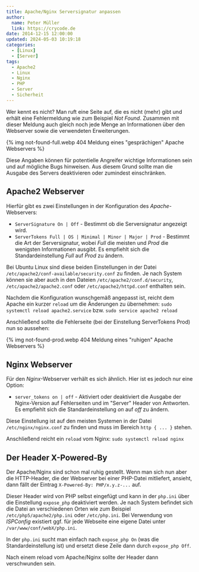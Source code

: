 ```yaml
---
title: Apache/Nginx Serversignatur anpassen
author:
  name: Peter Müller
  link: https://crycode.de
date: 2014-12-15 12:00:00
updated: 2024-05-03 10:19:18
categories:
  - [Linux]
  - [Server]
tags:
  - Apache2
  - Linux
  - Nginx
  - PHP
  - Server
  - Sicherheit
---
```


Wer kennt es nicht? Man ruft eine Seite auf, die es nicht (mehr) gibt und erhält eine Fehlermeldung wie zum Beispiel *Not Found*. Zusammen mit dieser Meldung auch gleich noch jede Menge an Informationen über den Webserver sowie die verwendeten Erweiterungen.

{% img not-found-full.webp 404 Meldung eines "gesprächigen" Apache Webservers %}

<!-- more -->

Diese Angaben können für potentielle Angreifer wichtige Informationen sein und auf mögliche Bugs hinweisen. Aus diesem Grund sollte man die Ausgabe des Servers deaktivieren oder zumindest einschränken.

## Apache2 Webserver

Hierfür gibt es zwei Einstellungen in der Konfiguration des *Apache*-Webservers:

* `ServerSignature On | Off` - Bestimmt ob die Serversignatur angezeigt wird.
* `ServerTokens Full | OS | Minimal | Minor | Major | Prod` - Bestimmt die Art der Serversignatur, wobei *Full* die meisten und *Prod* die wenigsten Informationen ausgibt. Es empfiehlt sich die Standardeinstellung *Full* auf *Prod* zu ändern.

Bei Ubuntu Linux sind diese beiden Einstellungen in der Datei `/etc/apache2/conf-available/security.conf` zu finden. Je nach System können sie aber auch in den Dateien `/etc/apache2/conf.d/security`, `/etc/apache2/apache2.conf` oder `/etc/apache2/httpd.conf` enthalten sein.

Nachdem die Konfiguration wunschgemäß angepasst ist, reicht dem Apache ein kurzer `reload` um die Änderungen zu übernehmen: `sudo systemctl reload apache2.service` bzw. `sudo service apache2 reload`

Anschließend sollte die Fehlerseite (bei der Einstellung ServerTokens Prod) nun so aussehen:

{% img not-found-prod.webp 404 Meldung eines "ruhigen" Apache Webservers %}

## Nginx Webserver

Für den *Nginx*-Webserver verhält es sich ähnlich. Hier ist es jedoch nur eine Option:

* `server_tokens on | off` - Aktiviert oder deaktiviert die Ausgabe der Nginx-Version auf Fehlerseiten und im "Server" Header von Antworten. Es empfiehlt sich die Standardeinstellung *on* auf *off* zu ändern.

Diese Einstellung ist auf den meisten Systemen in der Datei `/etc/nginx/nginx.conf` zu finden und muss im Bereich `http { ... }` stehen.

Anschließend reicht ein `reload` vom Nginx: `sudo systemctl reload nginx`

## Der Header X-Powered-By

Der Apache/Nginx sind schon mal ruhig gestellt. Wenn man sich nun aber die HTTP-Header, die der Webserver bei einer PHP-Datei mitliefert, ansieht, dann fällt der Eintrag `X-Powered-By: PHP/x.y.z-...` auf.

Dieser Header wird von PHP selbst eingefügt und kann in der `php.ini` über die Einstellung `expose_php` deaktiviert werden. Je nach System befindet sich die Datei an verschiedenen Orten wie zum Beispiel `/etc/php5/apache2/php.ini` oder `/etc/php.ini`. Bei Verwendung von *ISPConfig* existiert ggf. für jede Webseite eine eigene Datei unter `/var/www/conf/webX/php.ini`.

In der `php.ini` sucht man einfach nach `expose_php On` (was die Standardeinstellung ist) und ersetzt diese Zeile dann durch `expose_php Off`.

Nach einem reload vom Apache/Nginx sollte der Header dann verschwunden sein.
